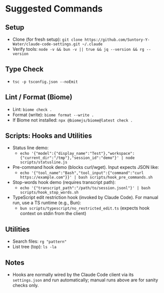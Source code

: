 # Suggested Commands

## Setup
- Clone (for fresh setup): `git clone https://github.com/Suntory-Y-Water/claude-code-settings.git ~/.claude`
- Verify tools: `node -v && bun -v || true && jq --version && rg --version`

## Type Check
- `tsc -p tsconfig.json --noEmit`

## Lint / Format (Biome)
- Lint: `biome check .`
- Format (write): `biome format --write .`
- If Biome not installed: `npx @biomejs/biome@latest check .`

## Scripts: Hooks and Utilities
- Status line demo:
  - `echo '{"model":{"display_name":"Test"},"workspace":{"current_dir":"/tmp"},"session_id":"demo"}' | node scripts/statusline.js`
- Pre-command hook demo (blocks curl/wget). Input expects JSON like:
  - `echo '{"tool_name":"Bash","tool_input":{"command":"curl https://example.com"}}' | bash scripts/hook_pre_commands.sh`
- Stop-words hook demo (requires transcript path):
  - `echo '{"transcript_path":"/path/to/session.jsonl"}' | bash scripts/hook_stop_words.sh`
- TypeScript edit restriction hook (invoked by Claude Code). For manual run, use a TS runtime (e.g., Bun):
  - `bun scripts/typescript/no_restricted_edit.ts` (expects hook context on stdin from the client)

## Utilities
- Search files: `rg "pattern"`
- List tree (top): `ls -la`

## Notes
- Hooks are normally wired by the Claude Code client via its `settings.json` and run automatically; manual runs above are for sanity checks only.
